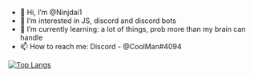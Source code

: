 - 👋 Hi, I’m @Ninjdai1
- 👀 I’m interested in JS, discord and discord bots
- 🌱 I’m currently learning: a lot of things, prob more than my brain can handle
- 📫 How to reach me: Discord - @CoolMan#4094


[![Top Langs](https://github-readme-stats.vercel.app/api/top-langs/?username=Ninjdai1&layout=compact)](https://github.com/ArtPortal/April)
